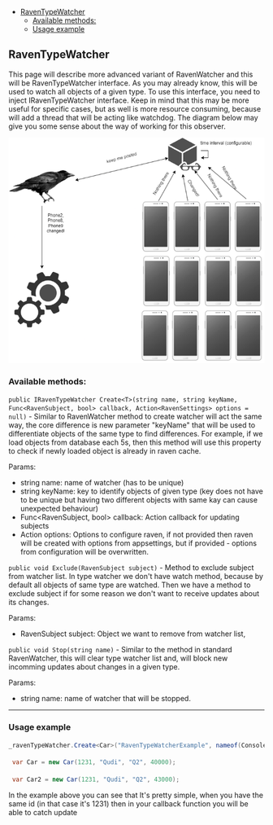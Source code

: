 - [RavenTypeWatcher](#raventypewatcher)
  - [Available methods:](#available-methods)
  - [Usage example](#usage-example)

## RavenTypeWatcher

This page will describe more advanced variant of RavenWatcher and this will be RavenTypeWatcher interface. As you may already know, this will be used to watch all objects of a given type. To use this interface, you need to inject IRavenTypeWatcher interface. Keep in mind that this may be more useful for specific cases, but as well is more resource consuming, because will add a thread that will be acting like watchdog. The diagram below may give you some sense about the way of working for this observer.

![image info](./Images/raven_type_watcher.drawio.png)

### Available methods:

`public IRavenTypeWatcher Create<T>(string name, string keyName, Func<RavenSubject, bool> callback, Action<RavenSettings> options = null)` - Similar to RavenWatcher method to create watcher will act the same way, the core difference is new parameter "keyName" that will be used to differentiate objects of the same type to find differences. For example, if we load objects from database each 5s, then this method will use this property to check if newly loaded object is already in raven cache. 

Params:
- string name: name of watcher (has to be unique)
- string keyName: key to identify objects of given type (key does not have to be unique but having two different objects with same kay can cause unexpected behaviour)
- Func<RavenSubject, bool> callback: Action callback for updating subjects
- Action<RavenSettings> options: Options to configure raven, if not provided then raven will be created with options from appsettings, but if provided - options from configuration will be overwritten.

`public void Exclude(RavenSubject subject)` - Method to exclude subject from watcher list. In type watcher we don't have watch method, because by default all objects of same type are watched. Then we have a method to exclude subject if for some reason we don't want to receive updates about its changes.

Params: 
- RavenSubject subject: Object we want to remove from watcher list, 

`public void Stop(string name)` - Similar to the method in standard RavenWatcher, this will clear type watcher list and, will block new incomming updates about changes in a given type.

Params: 
- string name: name of watcher that will be stopped.

****
### Usage example

```c#
_ravenTypeWatcher.Create<Car>("RavenTypeWatcherExample", nameof(Console.Car.Id), Callback);

 var Car = new Car(1231, "Qudi", "Q2", 40000);
        
 var Car2 = new Car(1231, "Qudi", "Q2", 43000);
```


In the example above you can see that It's pretty simple, when you have the same id (in that case it's 1231) then in your callback function you will be able to catch update

